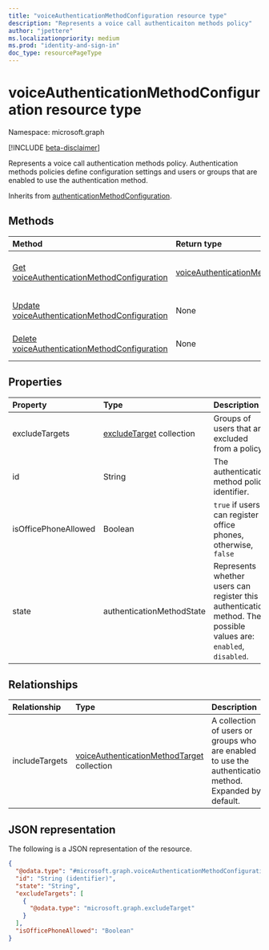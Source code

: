 ```yaml
---
title: "voiceAuthenticationMethodConfiguration resource type"
description: "Represents a voice call authenticaiton methods policy"
author: "jpettere"
ms.localizationpriority: medium
ms.prod: "identity-and-sign-in"
doc_type: resourcePageType
---
```


# voiceAuthenticationMethodConfiguration resource type

Namespace: microsoft.graph

[!INCLUDE [beta-disclaimer](../../includes/beta-disclaimer.md)]

Represents a voice call authentication methods policy. Authentication methods policies define configuration settings and users or groups that are enabled to use the authentication method.


Inherits from [authenticationMethodConfiguration](../resources/authenticationmethodconfiguration.md).

## Methods
|Method|Return type|Description|
|:---|:---|:---|
|[Get voiceAuthenticationMethodConfiguration](../api/voiceauthenticationmethodconfiguration-get.md)|[voiceAuthenticationMethodConfiguration](../resources/voiceauthenticationmethodconfiguration.md)|Read the properties and relationships of a [voiceAuthenticationMethodConfiguration](../resources/voiceauthenticationmethodconfiguration.md) object.|
|[Update voiceAuthenticationMethodConfiguration](../api/voiceauthenticationmethodconfiguration-update.md)|None|Update the properties of a [voiceAuthenticationMethodConfiguration](../resources/voiceauthenticationmethodconfiguration.md) object.|
|[Delete voiceAuthenticationMethodConfiguration](../api/voiceauthenticationmethodconfiguration-delete.md)|None|Revert the [voiceAuthenticationMethodConfiguration](../resources/voiceauthenticationmethodconfiguration.md) object to its default configuration.|

## Properties
|Property|Type|Description|
|:---|:---|:---|
|excludeTargets|[excludeTarget](../resources/excludetarget.md) collection|Groups of users that are excluded from a policy.|
|id|String|The authentication method policy identifier.|
|isOfficePhoneAllowed|Boolean|`true` if users can register office phones, otherwise, `false`|
|state|authenticationMethodState|Represents whether users can register this authentication method. The possible values are: `enabled`, `disabled`.|

## Relationships
|Relationship|Type|Description|
|:---|:---|:---|
|includeTargets|[voiceAuthenticationMethodTarget](../resources/voiceauthenticationmethodtarget.md) collection|A collection of users or groups who are enabled to use the authentication method. Expanded by default.|

## JSON representation
The following is a JSON representation of the resource.
<!-- {
  "blockType": "resource",
  "keyProperty": "id",
  "@odata.type": "microsoft.graph.voiceAuthenticationMethodConfiguration",
  "baseType": "microsoft.graph.authenticationMethodConfiguration",
  "openType": false
}
-->
``` json
{
  "@odata.type": "#microsoft.graph.voiceAuthenticationMethodConfiguration",
  "id": "String (identifier)",
  "state": "String",
  "excludeTargets": [
    {
      "@odata.type": "microsoft.graph.excludeTarget"
    }
  ],
  "isOfficePhoneAllowed": "Boolean"
}
```

